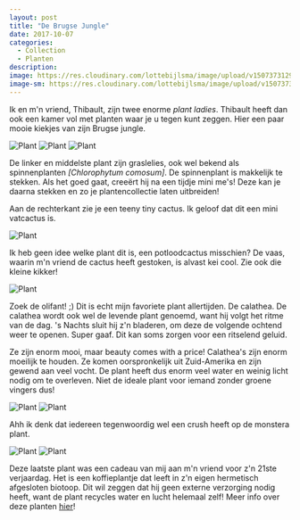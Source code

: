 ```yaml
---
layout: post
title: "De Brugse Jungle"
date: 2017-10-07
categories:
  - Collection
  - Planten
description:
image: https://res.cloudinary.com/lottebijlsma/image/upload/v1507373129/Blog/Jungle%20of%20Bruges/_DSC0029.jpg
image-sm: https://res.cloudinary.com/lottebijlsma/image/upload/v1507373129/Blog/Jungle%20of%20Bruges/_DSC0029.jpg
---
```

Ik en m'n vriend, Thibault, zijn twee enorme *plant ladies*. Thibault heeft dan ook een kamer vol met planten waar je u tegen kunt zeggen. Hier een paar mooie kiekjes van zijn Brugse jungle.

![Plant](https://res.cloudinary.com/lottebijlsma/image/upload/c_scale,h_800/v1507373155/Blog/Jungle%20of%20Bruges/_DSC0014.jpg)
![Plant](https://res.cloudinary.com/lottebijlsma/image/upload/c_scale,h_800/v1507373154/Blog/Jungle%20of%20Bruges/_DSC0009.jpg)
![Plant](https://res.cloudinary.com/lottebijlsma/image/upload/c_scale,h_800/v1507373154/Blog/Jungle%20of%20Bruges/_DSC0008.jpg)

De linker en middelste plant zijn graslelies, ook wel bekend als spinnenplanten *[Chlorophytum comosum]*. De spinnenplant is makkelijk te stekken. Als het goed gaat, creeërt hij na een tijdje mini me's! Deze kan je daarna stekken en zo je plantencollectie laten uitbreiden!

Aan de rechterkant zie je een teeny tiny cactus. Ik geloof dat dit een mini vatcactus is.


![Plant](https://res.cloudinary.com/lottebijlsma/image/upload/c_scale,h_800/v1507373157/Blog/Jungle%20of%20Bruges/_DSC0031.jpg)

Ik heb geen idee welke plant dit is, een potloodcactus misschien? De vaas, waarin m'n vriend de cactus heeft gestoken, is alvast kei cool. Zie ook die kleine kikker!

![Plant](https://res.cloudinary.com/lottebijlsma/image/upload/c_scale,h_800/v1507373156/Blog/Jungle%20of%20Bruges/_DSC0018.jpg)

Zoek de olifant! ;)
Dit is echt mijn favoriete plant allertijden. De calathea. De calathea wordt ook wel de levende plant genoemd, want hij volgt het ritme van de dag. 's Nachts sluit hij z'n bladeren, om deze de volgende ochtend weer te openen. Super gaaf. Dit kan soms zorgen voor een ritselend geluid.

Ze zijn enorm mooi, maar beauty comes with a price! Calathea's zijn enorm moeilijk te houden. Ze komen oorspronkelijk uit Zuid-Amerika en zijn gewend aan veel vocht. De plant heeft dus enorm veel water en weinig licht nodig om te overleven. Niet de ideale plant voor iemand zonder groene vingers dus!


![Plant](https://res.cloudinary.com/lottebijlsma/image/upload/c_scale,h_800/v1507373158/Blog/Jungle%20of%20Bruges/_DSC0027.jpg)
![Plant](https://res.cloudinary.com/lottebijlsma/image/upload/c_scale,h_800/v1507373129/Blog/Jungle%20of%20Bruges/_DSC0029.jpg)

Ahh ik denk dat iedereen tegenwoordig wel een crush heeft op de monstera plant.


![Plant](https://res.cloudinary.com/lottebijlsma/image/upload/c_scale,h_800/v1507373135/Blog/Jungle%20of%20Bruges/_DSC0024.jpg)
![Plant](https://res.cloudinary.com/lottebijlsma/image/upload/c_scale,h_800/v1507373137/Blog/Jungle%20of%20Bruges/_DSC0019.jpg)

Deze laatste plant was een cadeau van mij aan m'n vriend voor z'n 21ste verjaardag. Het is een koffieplantje dat leeft in z'n eigen hermetisch afgesloten biotoop. Dit wil zeggen dat hij geen externe verzorging nodig heeft, want de plant recycles water en lucht helemaal zelf! Meer info over deze planten [hier](https://pikaplant.com/)!
